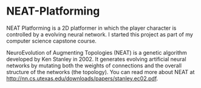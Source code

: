# NEAT-Platforming
NEAT Platforming is a 2D platformer in which the player character is controlled by a evolving neural network. I started this project as part of my computer science capstone course.

NeuroEvolution of Augmenting Topologies (NEAT) is a genetic algorithm developed by Ken Stanley in 2002. It generates evolving artificial neural networks by mutating both the weights of connections and the overall structure of the networks (the topology). You can read more about NEAT at http://nn.cs.utexas.edu/downloads/papers/stanley.ec02.pdf.
